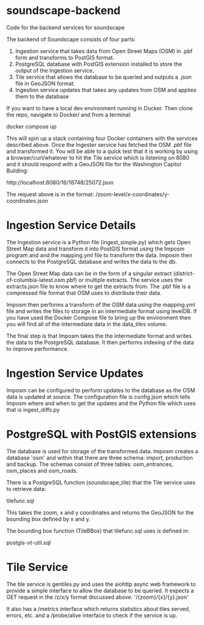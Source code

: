 # soundscape-backend
Code for the backend services for soundscape

The backend of Soundscape consists of four parts:

1. Ingestion service that takes data from Open Street Maps (OSM) in .pbf form and transforms to PostGIS format.
2. PostgreSQL database with PostGIS extension installed to store the output of the Ingestion service.
3. Tile service that allows the database to be queried and outputs a .json file in GeoJSON format.
4. Ingestion service updates that takes any updates from OSM and applies them to the database

If you want to have a local dev environment running in Docker. Then clone the repo, navigate to Docker/ and from a terminal: 

docker compose up

This will spin up a stack containing four Docker containers with the services described above. Once the Ingester service has fetched the OSM .pbf file and transformed it. You will be able to a quick test that it is working by using a browser/curl/whatever to hit the Tile service which is listening on 8080 and it should respond with a GeoJSON file for the Washington Capitol Building: 

http://localhost:8080/16/18748/25072.json

The request above is in the format: /zoom-level/x-coordinates/y-coordinates.json


# Ingestion Service Details

The Ingestion service is a Python file (ingest_simple.py) which gets Open Street Map data and transform it into PostGIS format using the Imposm program and and the mapping.yml file to transform the data. Imposm then connects to the PostgreSQL database and writes the data to the db.

The Open Street Map data can be in the form of a singular extract (district-of-columbia-latest.osm.pbf) or multiple extracts. The service uses the extracts.json file to know where to get the extracts from. The .pbf file is a compressed file format that OSM uses to distribute their data.

Imposm then performs a transform of the OSM data using the mapping.yml file and writes the files to storage in an intermediate format using levelDB. If you have used the Docker Compose file to bring up the environment then you will find all of the intermediate data in the data_tiles volume.

The final step is that Imposm takes the the intermediate format and writes the data to the PostgreSQL database. It then performs indexing of the data to improve performance.

# Ingestion Service Updates

Imposm can be configured to perform updates to the database as the OSM data is updated at source. The configuration file is config.json which tells Imposm where and when to get the updates and the Python file which uses that is ingest_diffs.py

# PostgreSQL with PostGIS extensions

The database is used for storage of the transformed data. Imposm creates a database 'osm' and within that there are three schema: import, production and backup. The schemas consist of three tables: osm_entrances, osm_places and osm_roads.

There is a PostgreSQL function (soundscape_tile) that the Tile service uses to retrieve data:  

tilefunc.sql

This takes the zoom, x and y coordinates and returns the GeoJSON for the bounding box defined by x and y.

The bounding box function (TileBBox) that tilefunc.sql uses is defined in:

postgis-vt-util.sql

# Tile Service

The tile service is gentiles.py and uses the aiohttp async web framework to provide a simple interface to allow the database to be queried. It expects a GET request in the /z/x/y format discussed above:
'/{zoom}/{x}/{y}.json'

It also has a /metrics interface which returns statistics about tiles served, errors, etc. and a /probe/alive interface to check if the service is up.
